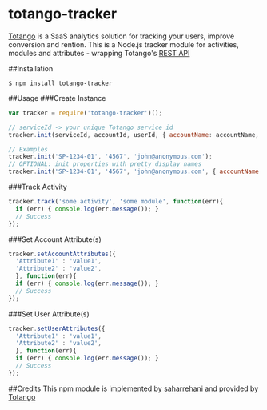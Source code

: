 # totango-tracker
[Totango](http://www.totango.com) is a SaaS analytics solution for tracking your users, improve conversion
and rention.
This is a Node.js tracker module for activities, modules and attributes - wrapping Totango's [REST API](https://totango.zendesk.com/hc/en-us/articles/203639605-Server-Backend-Integration-HTTP-)

##Installation
```
$ npm install totango-tracker
```

##Usage
###Create Instance
```js
var tracker = require('totango-tracker')();

// serviceId -> your unique Totango service id
tracker.init(serviceId, accountId, userId, { accountName: accountName, userName: userName});

// Examples
tracker.init('SP-1234-01', '4567', 'john@anonymous.com');
// OPTIONAL: init properties with pretty display names
tracker.init('SP-1234-01', '4567', 'john@anonymous.com', { accountName: 'Anonymous Industries', userName: 'John Doe'});
```

###Track Activity
```js
tracker.track('some activity', 'some module', function(err){
  if (err) { console.log(err.message()); }
  // Success
});
```

###Set Account Attribute(s)
```js
tracker.setAccountAttributes({
  'Attribute1' : 'value1',
  'Attribute2' : 'value2',
  }, function(err){
  if (err) { console.log(err.message()); }
  // Success
});
```

###Set User Attribute(s)
```js
tracker.setUserAttributes({
  'Attribute1' : 'value1',
  'Attribute2' : 'value2',
  }, function(err){
  if (err) { console.log(err.message()); }
  // Success
});
```

##Credits
This npm module is implemented by [saharrehani](https://github.com/saharrehani) and provided by [Totango](http://www.totango.com)
